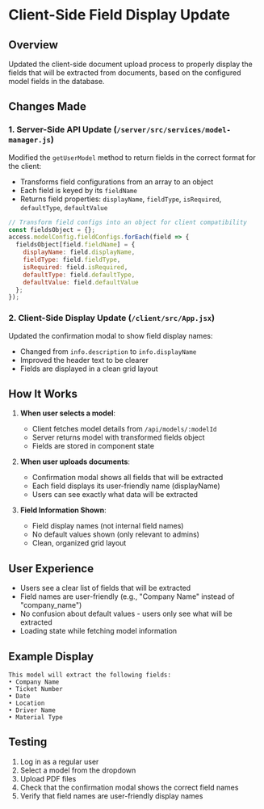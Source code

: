# Client-Side Field Display Update

## Overview
Updated the client-side document upload process to properly display the fields that will be extracted from documents, based on the configured model fields in the database.

## Changes Made

### 1. **Server-Side API Update** (`/server/src/services/model-manager.js`)
Modified the `getUserModel` method to return fields in the correct format for the client:
- Transforms field configurations from an array to an object
- Each field is keyed by its `fieldName`
- Returns field properties: `displayName`, `fieldType`, `isRequired`, `defaultType`, `defaultValue`

```javascript
// Transform field configs into an object for client compatibility
const fieldsObject = {};
access.modelConfig.fieldConfigs.forEach(field => {
  fieldsObject[field.fieldName] = {
    displayName: field.displayName,
    fieldType: field.fieldType,
    isRequired: field.isRequired,
    defaultType: field.defaultType,
    defaultValue: field.defaultValue
  };
});
```

### 2. **Client-Side Display Update** (`/client/src/App.jsx`)
Updated the confirmation modal to show field display names:
- Changed from `info.description` to `info.displayName`
- Improved the header text to be clearer
- Fields are displayed in a clean grid layout

## How It Works

1. **When user selects a model**:
   - Client fetches model details from `/api/models/:modelId`
   - Server returns model with transformed fields object
   - Fields are stored in component state

2. **When user uploads documents**:
   - Confirmation modal shows all fields that will be extracted
   - Each field displays its user-friendly name (displayName)
   - Users can see exactly what data will be extracted

3. **Field Information Shown**:
   - Field display names (not internal field names)
   - No default values shown (only relevant to admins)
   - Clean, organized grid layout

## User Experience

- Users see a clear list of fields that will be extracted
- Field names are user-friendly (e.g., "Company Name" instead of "company_name")
- No confusion about default values - users only see what will be extracted
- Loading state while fetching model information

## Example Display

```
This model will extract the following fields:
• Company Name
• Ticket Number
• Date
• Location
• Driver Name
• Material Type
```

## Testing

1. Log in as a regular user
2. Select a model from the dropdown
3. Upload PDF files
4. Check that the confirmation modal shows the correct field names
5. Verify that field names are user-friendly display names